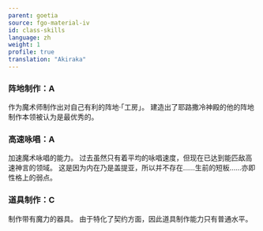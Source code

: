 ```yaml
---
parent: goetia
source: fgo-material-iv
id: class-skills
language: zh
weight: 1
profile: true
translation: "Akiraka"
---
```


### 阵地制作：A

作为魔术师制作出对自己有利的阵地·「工房」。
建造出了耶路撒冷神殿的他的阵地制作本领被认为是最优秀的。

### 高速咏唱：A

加速魔术咏唱的能力。
过去虽然只有着平均的咏唱速度，但现在已达到能匹敌高速神言的领域。
这是因为内在乃是盖提亚，所以并不存在……生前的短板……亦即性格上的弱点。

### 道具制作：C

制作带有魔力的器具。
由于特化了契约方面，因此道具制作能力只有普通水平。
